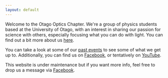 ```yaml
---
layout: default
---
```


Welcome to the Otago Optics Chapter. We're a group of physics students based at the University of Otago, with an interest in sharing our passion for science with others, especially focusing what you can do with light. You can find out a bit more about us [here](https://www.otago.ac.nz/physics/postgraduate/current-students/osa-spie-university-of-otago-student-chapters.html).

You can take a look at some of our [past events](events.html) to see some of what we get up to. Additionally, you can find us on [Facebook](https://facebook.com/OpticsOtago), or tentatively on [YouTube](https://www.youtube.com/channel/UCNdI0tJ7id5qwfFFBXislVA).

This website is under maintenance but if you want more info, feel free to drop us a message via [Facebook](https://facebook.com/OpticsOtago).
